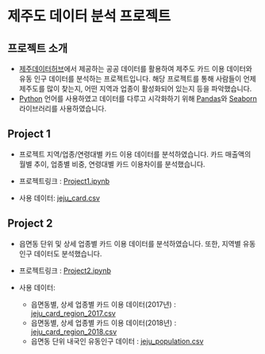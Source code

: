 # 제주도 데이터 분석 프로젝트

## 프로젝트 소개

* [제주데이터허브](https://www.jejudatahub.net/)에서 제공하는 공공 데이터를 활용하여 제주도 카드 이용 데이터와 유동 인구 데이터를 분석하는 프로젝트입니다. 해당 프로젝트를 통해 사람들이 언제 제주도를 많이 찾는지, 어떤 지역과 업종이 활성화되어 있는지 등을 파악했습니다.
* [Python](https://www.python.org/) 언어를 사용하였고 데이터를 다루고 시각화하기 위해 [Pandas](https://pandas.pydata.org/)와 [Seaborn](https://seaborn.pydata.org/) 라이브러리를 사용하였습니다.

## Project 1
* 프로젝트 지역/업종/연령대별 카드 이용 데이터를 분석하였습니다. 카드 매출액의 월별 추이, 업종별 비중, 연령대별 카드 이용차이를 분석했습니다. 

* 프로젝트링크 : [Project1.ipynb](https://github.com/jbcolby0063/Jeju-Data-Project/blob/main/Project1.ipynb)

* 사용 데이터: [jeju_card.csv](https://github.com/jbcolby0063/Jeju-Data-Project/blob/main/data/jeju_card.csv)

## Project 2
* 읍면동 단위 및 상세 업종별 카드 이용 데이터를 분석하였습니다. 또한, 지역별 유동 인구 데이터도 분석했습니다.  

* 프로젝트링크 : [Project2.ipynb](https://github.com/jbcolby0063/Jeju-Data-Project/blob/main/Project2.ipynb)

* 사용 데이터: 
    * 읍면동별, 상세 업종별 카드 이용 데이터(2017년) : [jeju_card_region_2017.csv](https://github.com/jbcolby0063/Jeju-Data-Project/blob/main/data/jeju_card_region_2017.csv)
    * 읍면동별, 상세 업종별 카드 이용 데이터(2018년) : [jeju_card_region_2018.csv](https://github.com/jbcolby0063/Jeju-Data-Project/blob/main/data/jeju_card_region_2018.csv)
    * 읍면동 단위 내국인 유동인구 데이터 : [jeju_population.csv](https://github.com/jbcolby0063/Jeju-Data-Project/blob/main/data/jeju_population.csv)